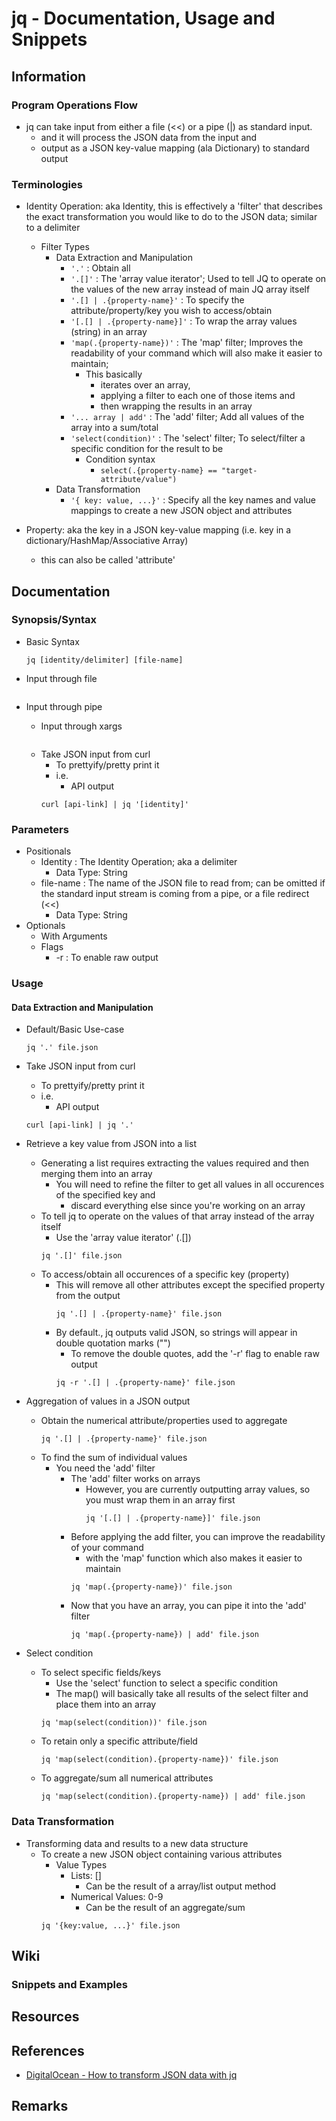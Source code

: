# jq - Documentation, Usage and Snippets

## Information
### Program Operations Flow
- jq can take input from either a file (<<) or a pipe (|) as standard input.
    + and it will process the JSON data from the input and 
    + output as a JSON key-value mapping (ala Dictionary) to standard output

### Terminologies
- Identity Operation: aka Identity, this is effectively a 'filter' that describes the exact transformation you would like to do to the JSON data; similar to a delimiter
    - Filter Types
        - Data Extraction and Manipulation
            + `'.'` : Obtain all
            + `'.[]'` : The 'array value iterator'; Used to tell JQ to operate on the values of the new array instead of main JQ array itself
            + `'.[] | .{property-name}'` : To specify the attribute/property/key you wish to access/obtain
            + `'[.[] | .{property-name}]'` : To wrap the array values (string) in an array
            - `'map(.{property-name})'` : The 'map' filter; Improves the readability of your command which will also make it easier to maintain; 
                - This basically 
                    + iterates over an array, 
                    + applying a filter to each one of those items and 
                    + then wrapping the results in an array
            - `'... array | add'` : The 'add' filter; Add all values of the array into a sum/total
            - `'select(condition)'` : The 'select' filter; To select/filter a specific condition for the result to be
                - Condition syntax
                    + `select(.{property-name} == "target-attribute/value")`
        - Data Transformation
            - `'{ key: value, ...}'` : Specify all the key names and value mappings to create a new JSON object and attributes

- Property: aka the key in a JSON key-value mapping (i.e. key in a dictionary/HashMap/Associative Array)
    + this can also be called 'attribute'

## Documentation
### Synopsis/Syntax
- Basic Syntax
    ```console
    jq [identity/delimiter] [file-name]
    ```

- Input through file
    ```console

    ```

- Input through pipe
    - Input through xargs
        ```console

        ```
    - Take JSON input from curl
        + To prettyify/pretty print it
        - i.e.
            + API output
        ```console
        curl [api-link] | jq '[identity]'
        ```

### Parameters
- Positionals
    - Identity : The Identity Operation; aka a delimiter
        + Data Type: String
    - file-name : The name of the JSON file to read from; can be omitted if the standard input stream is coming from a pipe, or a file redirect (<<)
        + Data Type: String
- Optionals
    - With Arguments
    - Flags
        + -r : To enable raw output

### Usage

#### Data Extraction and Manipulation
- Default/Basic Use-case
    ```console
    jq '.' file.json
    ```

- Take JSON input from curl
    + To prettyify/pretty print it
    - i.e.
        + API output
    ```console
    curl [api-link] | jq '.'
    ```

- Retrieve a key value from JSON into a list
    - Generating a list requires extracting the values required and then merging them into an array
        - You will need to refine the filter to get all values in all occurences of the specified key and 
            + discard everything else since you're working on an array
    - To tell jq to operate on the values of that array instead of the array itself
        + Use the 'array value iterator' (.[])
        ```console
        jq '.[]' file.json
        ```
    - To access/obtain all occurences of a specific key (property)
        - This will remove all other attributes except the specified property from the output
            ```console
            jq '.[] | .{property-name}' file.json
            ```
        - By default., jq outputs valid JSON, so strings will appear in double quotation marks ("")
            + To remove the double quotes, add the '-r' flag to enable raw output
            ```console
            jq -r '.[] | .{property-name}' file.json
            ```

- Aggregation of values in a JSON output
    - Obtain the numerical attribute/properties used to aggregate
        ```console
        jq '.[] | .{property-name}' file.json
        ```
    - To find the sum of individual values
        - You need the 'add' filter
            - The 'add' filter works on arrays
                - However, you are currently outputting array values, so you must wrap them in an array first
                    ```console
                    jq '[.[] | .{property-name}]' file.json
                    ```
            - Before applying the add filter, you can improve the readability of your command 
                + with the 'map' function which also makes it easier to maintain
                ```console
                jq 'map(.{property-name})' file.json
                ```
            - Now that you have an array, you can pipe it into the 'add' filter
                ```console
                jq 'map(.{property-name}) | add' file.json
                ```

- Select condition
    - To select specific fields/keys
        + Use the 'select' function to select a specific condition
        + The map() will basically take all results of the select filter and place them into an array
        ```console
        jq 'map(select(condition))' file.json
        ```
    - To retain only a specific attribute/field
        ```console
        jq 'map(select(condition).{property-name})' file.json
        ```
    - To aggregate/sum all numerical attributes
        ```console
        jq 'map(select(condition).{property-name}) | add' file.json
        ```

### Data Transformation
- Transforming data and results to a new data structure
    - To create a new JSON object containing various attributes
        - Value Types
            - Lists: []
                + Can be the result of a array/list output method
            - Numerical Values: 0-9
                + Can be the result of an aggregate/sum
        ```console
        jq '{key:value, ...}' file.json
        ```

## Wiki
### Snippets and Examples

## Resources

## References
+ [DigitalOcean - How to transform JSON data with jq](https://www.digitalocean.com/community/tutorials/how-to-transform-json-data-with-jq)

## Remarks

